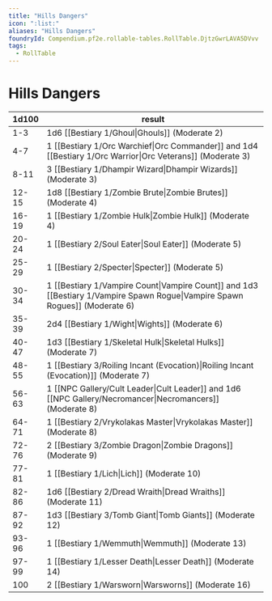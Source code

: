```yaml
---
title: "Hills Dangers"
icon: ":list:"
aliases: "Hills Dangers"
foundryId: Compendium.pf2e.rollable-tables.RollTable.DjtzGwrLAVA5DVvv
tags:
  - RollTable
---
```


# Hills Dangers
| 1d100 | result |
|------|--------|
| 1-3 | 1d6 [[Bestiary 1/Ghoul\|Ghouls]] (Moderate 2) |
| 4-7 | 1 [[Bestiary 1/Orc Warchief\|Orc Commander]] and 1d4 [[Bestiary 1/Orc Warrior\|Orc Veterans]] (Moderate 3) |
| 8-11 | 3 [[Bestiary 1/Dhampir Wizard\|Dhampir Wizards]] (Moderate 3) |
| 12-15 | 1d8 [[Bestiary 1/Zombie Brute\|Zombie Brutes]] (Moderate 4) |
| 16-19 | 1 [[Bestiary 1/Zombie Hulk\|Zombie Hulk]] (Moderate 4) |
| 20-24 | 1 [[Bestiary 2/Soul Eater\|Soul Eater]] (Moderate 5) |
| 25-29 | 1 [[Bestiary 2/Specter\|Specter]] (Moderate 5) |
| 30-34 | 1 [[Bestiary 1/Vampire Count\|Vampire Count]] and 1d3 [[Bestiary 1/Vampire Spawn Rogue\|Vampire Spawn Rogues]] (Moderate 6) |
| 35-39 | 2d4 [[Bestiary 1/Wight\|Wights]] (Moderate 6) |
| 40-47 | 1d3 [[Bestiary 1/Skeletal Hulk\|Skeletal Hulks]] (Moderate 7) |
| 48-55 | 1 [[Bestiary 3/Roiling Incant (Evocation)\|Roiling Incant (Evocation)]] (Moderate 7) |
| 56-63 | 1 [[NPC Gallery/Cult Leader\|Cult Leader]] and 1d6 [[NPC Gallery/Necromancer\|Necromancers]] (Moderate 8) |
| 64-71 | 1 [[Bestiary 2/Vrykolakas Master\|Vrykolakas Master]] (Moderate 8) |
| 72-76 | 2 [[Bestiary 3/Zombie Dragon\|Zombie Dragons]] (Moderate 9) |
| 77-81 | 1 [[Bestiary 1/Lich\|Lich]] (Moderate 10) |
| 82-86 | 1d6 [[Bestiary 2/Dread Wraith\|Dread Wraiths]] (Moderate 11) |
| 87-92 | 1d3 [[Bestiary 3/Tomb Giant\|Tomb Giants]] (Moderate 12) |
| 93-96 | 1 [[Bestiary 1/Wemmuth\|Wemmuth]] (Moderate 13) |
| 97-99 | 1 [[Bestiary 1/Lesser Death\|Lesser Death]] (Moderate 14) |
| 100 | 2 [[Bestiary 1/Warsworn\|Warsworns]] (Moderate 16) |
